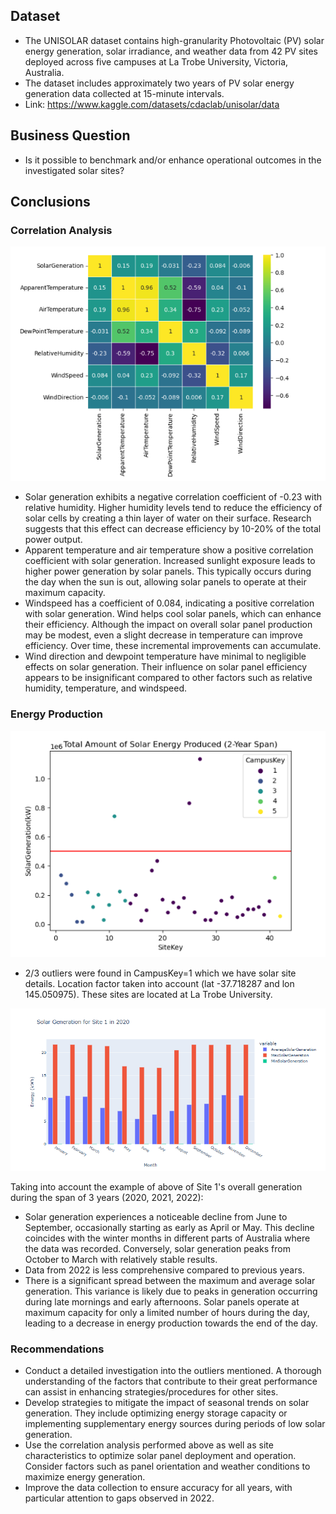 ## Dataset
- The UNISOLAR dataset contains high-granularity Photovoltaic (PV) solar energy generation, solar irradiance, and weather data from 42 PV sites deployed across five campuses at La Trobe University, Victoria, Australia. 
- The dataset includes approximately two years of PV solar energy generation data collected at 15-minute intervals. 
- Link: https://www.kaggle.com/datasets/cdaclab/unisolar/data
  
## Business Question
- Is it possible to benchmark and/or enhance operational outcomes in the investigated solar sites?

## Conclusions
### Correlation Analysis 
![Heatmap](images/Heatmap.png)

- Solar generation exhibits a negative correlation coefficient of -0.23 with relative humidity. Higher humidity levels tend to reduce the efficiency of solar cells by creating a thin layer of water on their surface. Research suggests that this effect can decrease efficiency by 10-20% of the total power output.
- Apparent temperature and air temperature show a positive correlation coefficient with solar generation. Increased sunlight exposure leads to higher power generation by solar panels. This typically occurs during the day when the sun is out, allowing solar panels to operate at their maximum capacity.
- Windspeed has a coefficient of 0.084, indicating a positive correlation with solar generation. Wind helps cool solar panels, which can enhance their efficiency. Although the impact on overall solar panel production may be modest, even a slight decrease in temperature can improve efficiency. Over time, these incremental improvements can accumulate.
- Wind direction and dewpoint temperature have minimal to negligible effects on solar generation. Their influence on solar panel efficiency appears to be insignificant compared to other factors such as relative humidity, temperature, and windspeed.

### Energy Production

![Solar_Generation](images/Solar_Generation.png)

- 2/3 outliers were found in CampusKey=1 which we have solar site details. Location factor taken into account (lat -37.718287 and lon 145.050975). These sites are located at La Trobe University. 

![Site_1](images/Site_1.png)  

Taking into account the example of above of Site 1's overall generation during the span of 3 years (2020, 2021, 2022): 
- Solar generation experiences a noticeable decline from June to September, occasionally starting as early as April or May. This decline coincides with the winter months in different parts of Australia where the data was recorded.
Conversely, solar generation peaks from October to March with relatively stable results.
- Data from 2022 is less comprehensive compared to previous years.
- There is a significant spread between the maximum and average solar generation. This variance is likely due to peaks in generation occurring during late mornings and early afternoons. Solar panels operate at maximum capacity for only a limited number of hours during the day, leading to a decrease in energy production towards the end of the day.


### Recommendations
- Conduct a detailed investigation into the outliers mentioned. A thorough understanding of the factors that contribute to their great performance can assist in enhancing strategies/procedures for other sites.
- Develop strategies to mitigate the impact of seasonal trends on solar generation. They include optimizing energy storage capacity or implementing supplementary energy sources during periods of low solar generation.
- Use the correlation analysis performed above as well as site characteristics to optimize solar panel deployment and operation. Consider factors such as panel orientation and weather conditions to maximize energy generation.
- Improve the data collection to ensure accuracy for all years, with particular attention to gaps observed in 2022.
  

  
